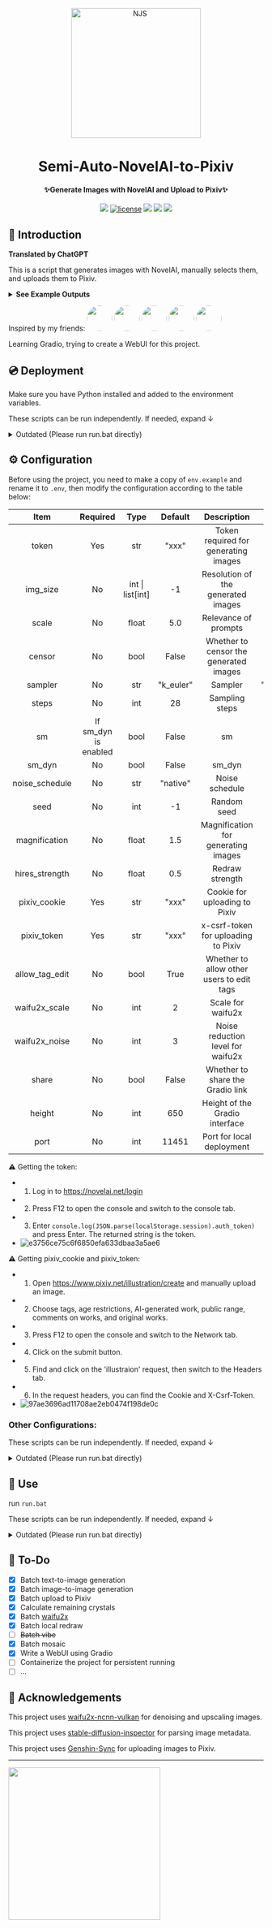 <p align="center" >
  <img src="https://github.com/zhulinyv/Semi-Auto-NovelAI-to-Pixiv/assets/66541860/0fbed41e-1b2b-44f4-9562-6eb7aeeb2c7c" width="256" height="256" alt="NJS"></a>
</p>
<h1 align="center">Semi-Auto-NovelAI-to-Pixiv</h1>
<h4 align="center">✨Generate Images with NovelAI and Upload to Pixiv✨</h4>

<p align="center">
    <img src="https://img.shields.io/badge/Python-3.10+-blue">
    <a href="https://github.com/zhulinyv/Semi-Auto-NovelAI-to-Pixiv/raw/main/LICENSE"><img src="https://img.shields.io/github/license/zhulinyv/Semi-Auto-NovelAI-to-Pixiv" alt="license"></a>
    <img src="https://img.shields.io/github/issues/zhulinyv/Semi-Auto-NovelAI-to-Pixiv">
    <img src="https://img.shields.io/github/stars/zhulinyv/Semi-Auto-NovelAI-to-Pixiv">
    <img src="https://img.shields.io/github/forks/zhulinyv/Semi-Auto-NovelAI-to-Pixiv">
</p>

## 💬 Introduction

**Translated by ChatGPT**

This is a script that generates images with NovelAI, manually selects them, and uploads them to Pixiv.

<details>
<summary><b>See Example Outputs</b></summary>

![image](https://github.com/zhulinyv/Semi-Auto-NovelAI-to-Pixiv/assets/66541860/d6059625-0640-46dd-97b6-ecbfcb37b646)

![image](https://github.com/zhulinyv/Semi-Auto-NovelAI-to-Pixiv/assets/66541860/685a034f-e66b-4afd-8e2e-5e0a2ebca709)

![image](https://github.com/zhulinyv/Semi-Auto-NovelAI-to-Pixiv/assets/66541860/74874ed3-6686-4cd2-b80e-3b3a3dca4b0a)

![image](https://github.com/zhulinyv/Semi-Auto-NovelAI-to-Pixiv/assets/66541860/5f30cb40-f014-4aff-81ef-f86b02ae2fdb)

![image](https://github.com/zhulinyv/Semi-Auto-NovelAI-to-Pixiv/assets/66541860/b76c93a0-bddc-4792-8a39-8673c0edc30d)

![image](https://github.com/zhulinyv/Semi-Auto-NovelAI-to-Pixiv/assets/66541860/f0b4ab5c-3ebb-489c-83b7-3b32676c28ae)

![image](https://github.com/zhulinyv/Semi-Auto-NovelAI-to-Pixiv/assets/66541860/6b794c4f-2a9a-4d2c-96f1-394c801d880e)

</details>

<p>
    <text>Inspired by my friends: </text> 
    <a href="https://github.com/huliku"><img src="https://github.com/zhulinyv/Semi-Auto-NovelAI-to-Pixiv/assets/66541860/dc90cc04-7dc0-4dce-968f-39199ca73d4c" width="50" height="50" style="border-radius:50%; overflow:hidden;"></a>
    <a href="https://github.com/LittleApple-fp16"><img src="https://github.com/zhulinyv/Semi-Auto-NovelAI-to-Pixiv/assets/66541860/6d9fefe5-44c0-4b58-a54e-baa1b5aca170" width="50" height="50" style="border-radius:50%; overflow:hidden;"></a>
    <a href="https://github.com/CyanAutumn"><img src="https://github.com/zhulinyv/Semi-Auto-NovelAI-to-Pixiv/assets/66541860/d82e85ee-2468-41bd-95b7-8e732bd291c4" width="50" height="50" style="border-radius:50%; overflow:hidden;"></a>
    <a href="https://github.com/wochenlong"><img src="https://github.com/zhulinyv/Semi-Auto-NovelAI-to-Pixiv/assets/66541860/1e9821ad-aab3-47c1-8528-7f3f70cd722b" width="50" height="50" style="border-radius:50%; overflow:hidden;"></a>
    <a href="https://github.com/zhulinyv"><img src="https://github.com/zhulinyv/Semi-Auto-NovelAI-to-Pixiv/assets/66541860/a3cbe72e-67f6-4aa3-a2dd-e936b8bf9cd9" width="50" height="50" style="border-radius:50%; overflow:hidden;"></a>
</p>

Learning Gradio, trying to create a WebUI for this project.

## 💿 Deployment

Make sure you have Python installed and added to the environment variables.

These scripts can be run independently. If needed, expand ↓

<details>
<summary>Outdated (Please run run.bat directly)</summary>

Execute the following commands in the command line one by one:

```
.\venv\Scripts\activate
pip install -r requirements.txt
```

</details>

## ⚙️ Configuration

Before using the project, you need to make a copy of `env.example` and rename it to `.env`, then modify the configuration according to the table below:

| Item | Required | Type | Default | Description | Example |
|:---:|:---:|:---:|:---:|:---:|:---:|
| token |Yes| str | "xxx" | Token required for generating images | "eyJhbG..." |
| img_size |No| int \| list[int] | -1 | Resolution of the generated images | [832, 1216] |
| scale |No| float | 5.0 | Relevance of prompts | 7.0 |
| censor |No| bool | False | Whether to censor the generated images | True |
| sampler |No| str | "k_euler" | Sampler | "k_dpmpp_2m" |
| steps |No| int | 28 | Sampling steps | 20 |
| sm |If sm_dyn is enabled| bool | False | sm | True |
| sm_dyn |No| bool | False | sm_dyn | True |
| noise_schedule |No| str | "native" | Noise schedule | "karras" |
| seed | No | int | -1 | Random seed | 2468751262 |
| magnification | No | float | 1.5 | Magnification for generating images | 1.3 |
| hires_strength | No | float | 0.5 | Redraw strength | 0.6 |
| pixiv_cookie | Yes | str | "xxx" | Cookie for uploading to Pixiv | "first_..." |
| pixiv_token | Yes | str | "xxx" | x-csrf-token for uploading to Pixiv | "655c0c..." |
| allow_tag_edit | No | bool | True | Whether to allow other users to edit tags | False |
| waifu2x_scale | No | int | 2 | Scale for waifu2x | 4 |
| waifu2x_noise | No | int | 3 | Noise reduction level for waifu2x | 2 |
| share | No | bool | False | Whether to share the Gradio link | True |
| height | No | int | 650 | Height of the Gradio interface | 800 |
| port | No | int | 11451 | Port for local deployment | 13579 |

⚠️ Getting the token:

- 1. Log in to https://novelai.net/login
- 2. Press F12 to open the console and switch to the console tab.
- 3. Enter `console.log(JSON.parse(localStorage.session).auth_token)` and press Enter. The returned string is the token.
- ![e3756ce75c6f6850efa633dbaa3a5ae6](https://github.com/zhulinyv/Semi-Auto-NovelAI-to-Pixiv/assets/66541860/502c9a49-6a73-446d-9401-e559628ad079)

⚠️ Getting pixiv_cookie and pixiv_token:

- 1. Open https://www.pixiv.net/illustration/create and manually upload an image.
- 2. Choose tags, age restrictions, AI-generated work, public range, comments on works, and original works.
- 3. Press F12 to open the console and switch to the Network tab.
- 4. Click on the submit button.
- 5. Find and click on the 'illustraion' request, then switch to the Headers tab.
- 6. In the request headers, you can find the Cookie and X-Csrf-Token.
- ![97ae3696ad11708ae2eb0474f198de0c](https://github.com/zhulinyv/Semi-Auto-NovelAI-to-Pixiv/assets/66541860/e59caaf6-c69d-485e-965d-d7d924397667)

### Other Configurations:

These scripts can be run independently. If needed, expand ↓

<details>
<summary>Outdated (Please run run.bat directly)</summary>

> For generating images, you need to place the images generated by NovelAI in the `.\output\choose_for_i2i` folder.

```
e.g.
Images that need to be enlarged:
.\output
  └---\choose_to_i2i
        └---7589641258_GenshinImpact_可莉.png
        └---6594641258_AzureLane_拉菲.png
The images after enlargement:
.\output
  └---\i2i
        └---7589641258_GenshinImpact_可莉.png
        └---6594641258_AzureLane_拉菲.png
```

> For uploading to Pixiv, you need to place the selected images or folders to upload in the `.\output\pixiv` folder.

```
e.g.
.\output
  └---\pixiv
        └---7589641258_GenshinImpact_可莉.png
        └---6594641258_AzureLane_拉菲.png
        └---\Nahida
              └---5264942125_GenshinImpact_纳西妲.png
              └---4351819919_GenshinImpact_纳西妲.png
```

> For [waifu2x](https://github.com/nagadomi/waifu2x) upscaling, you need to place the images in the `.\output\choose_for_upscale` folder.

```
e.g.
.\output
  └---\choose_to_upscale
        └---7589641258_GenshinImpact_可莉.png
        └---6594641258_AzureLane_拉菲.png
```

> "For adding mosaic, you need to place the images in the `.\output\mosaic` folder."

```
e.g.
.\output
  └---\mosaic
        └---7589641258_GenshinImpact_可莉.png
        └---6594641258_AzureLane_拉菲.png
```

> For local redraw, you need to place the redrawn images in the `.\output\inpaint\img` folder and the mask images in the `.\output\inpaint\mask` folder.

```
e.g.
.\output
  └---\inpaint
        └---img
            └---7589641258_GenshinImpact_可莉.png
            └---6594641258_AzureLane_拉菲.png
        └---mask
            └---7589641258_GenshinImpact_可莉.png
            └---6594641258_AzureLane_拉菲.png
```

</details>



## 🎉 Use

run `run.bat`

These scripts can be run independently. If needed, expand ↓

<details>
<summary>Outdated (Please run run.bat directly)</summary>

### 1️⃣ Activate the virtual environment

```
.\venv\Scripts\activate
```

### 2️⃣ Select scripts as needed

#### t2i.py

```
python t2i.py
```

Randomly generate NSFW images to `.\output`


#### i2i.py

```
python i2i.py
```

Upscale the images in `.\output\choose_for_i2i` to `.\output\i2i`

#### pixiv.py

```
python pixiv.py
```

Upload images or folders in `.\output\pixiv` to Pixiv

#### waifu2x.py

```
python pixiv.py
```

Upscale images using [waifu2x-ncnn-vulkan](https://github.com/nagadomi/waifu2x-ncnn-vulkan)

![Effect](https://github.com/zhulinyv/Semi-Auto-NovelAI-to-Pixiv/assets/66541860/a304d3bd-181f-4d94-ac18-a2c53b9f2f79)

#### mosaic.py

```
python mosaic.py
```

Mosaic key areas

#### inpaint.py

```
python inpaint.py
```

</details>


## 📖 To-Do

+ [x] Batch text-to-image generation
+ [x] Batch image-to-image generation
+ [x] Batch upload to Pixiv
+ [x] Calculate remaining crystals
+ [x] Batch [waifu2x](https://github.com/nagadomi/waifu2x)
+ [x] Batch local redraw
+ [ ] ~~Batch vibe~~
+ [x] Batch mosaic
+ [x] Write a WebUI using Gradio
+ [ ] Containerize the project for persistent running
+ [ ] ...

## 🤝 Acknowledgements

This project uses [waifu2x-ncnn-vulkan](https://github.com/nihui/waifu2x-ncnn-vulkan) for denoising and upscaling images.

This project uses [stable-diffusion-inspector](https://spell.novelai.dev/) for parsing image metadata.

This project uses [Genshin-Sync](https://huggingface.co/spaces/AppleHarem/Genshin-Sync/tree/main) for uploading images to Pixiv.

<hr>
<img width="300px" src="https://count.getloli.com/get/@zhulinyv?theme=rule34"></img>
